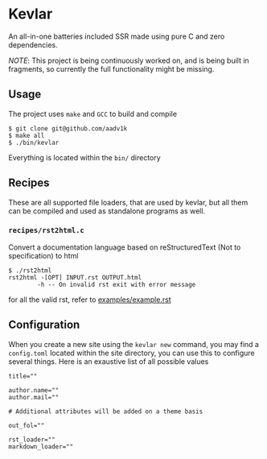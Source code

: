 # Kevlar

An all-in-one batteries included SSR made using pure C and zero dependencies.

_NOTE_: This project is being continuously worked on, and is being built in fragments, so currently the full functionality might be missing.

## Usage

The project uses `make` and `GCC` to build and compile 

```shell
$ git clone git@github.com/aadv1k
$ make all
$ ./bin/kevlar
```

Everything is located within the `bin/` directory

## Recipes

These are all supported file loaders, that are used by kevlar, but all them can be compiled and used as standalone programs as well.

### `recipes/rst2html.c`

Convert a documentation language based on reStructuredText (Not to specification) to html

```shell
$ ./rst2html
rst2html -[OPT] INPUT.rst OUTPUT.html
        -h -- On invalid rst exit with error message
```

for all the valid rst, refer to [examples/example.rst](./examples/example.rst)


## Configuration
When you create a new site using the `kevlar new` command, you may find a `config.toml` located within the site directory, you can use this to configure several things. Here is an exaustive list of all possible values

```
title=""

author.name=""
author.mail=""

# Additional attributes will be added on a theme basis

out_fol=""

rst_loader=""
markdown_loader=""
```


